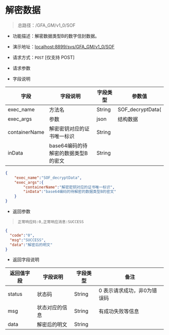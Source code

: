# 解密数据 


> 总路径：/GFA_GM/v1_0/SOF

* 功能描述：解密数据类型B的数字信封数据。
* 演示地址：[localhost:8899/svs/GFA_GM/v1_0/SOF](localhost:8899/svs/GFA_GM/v1_0/SOF)
* 请求方式：`POST` [仅支持 POST]

* 请求参数 

* 字段说明

|字段|字段说明|字段类型|参数值|
|---|---|---|---|
|exec_name|方法名|String|SOF_decryptData(|
|exec_args|参数|json|结构数据|
|containerName|解密密钥对应的证书唯一标识|String||
|inData|base64编码的待解密的数据类型B的密文|String||

``` json
{
    "exec_name":"SOF_decryptData",
    "exec_args":{
        "containerName":"解密密钥对应的证书唯一标识",
        "inData":"base64编码的待解密的数据类型B的密文"
    }
}
```

* 返回参数
>` 正常响应码:0,正常响应消息:SUCCESS `

``` json
{
  "code":"0",
  "msg":"SUCCESS",
  "data":"解密后的明文"
}
```

* 返回字段说明

|返回值字段|字段说明|字段类型|备注|
|---|---|---|---|
|status|状态码|String|0 表示请求成功，非0为错误码|
|msg|状态对应的信息|String|有成功失败等信息|
|data|解密后的明文|String||








